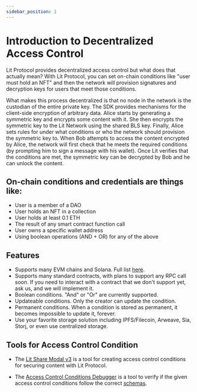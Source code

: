 ```yaml
---
sidebar_position: 1
---
```


# Introduction to Decentralized Access Control
Lit Protocol provides decentralized access control but what does that actually mean?
With Lit Protocol, you can set on-chain conditions like "user must hold an NFT" and then the network will provision signatures and decryption keys for users that meet those conditions.

What makes this process decentralized is that no node in the network is the custodian of the entire private key. The SDK provides mechanisms for the client-side encryption of arbitrary data. Alice starts by generating a symmetric key and encrypts some content with it. She then encrypts the symmetric key to the Lit Network using the shared BLS key. Finally, Alice sets rules for under what conditions or who the network should provision the symmetric key to. When Bob attempts to access the content encrypted by Alice, the network will first check that he meets the required conditions (by prompting him to sign a message with his wallet). Once Lit verifies that the conditions are met, the symmetric key can be decrypted by Bob and he can unlock the content.  


## On-chain conditions and credentials are things like:
* User is a member of a DAO
* User holds an NFT in a collection
* User holds at least 0.1 ETH
* The result of any smart contract function call
* User owns a specific wallet address
* Using boolean operations (AND + OR) for any of the above

## Features

- Supports many EVM chains and Solana. Full list [here](/resources/supportedChains).
- Supports many standard contracts, with plans to support any RPC call soon. If you need to interact with a contract that we don't support yet, ask us, and we will implement it.
- Boolean conditions. "And" or "Or" are currently supported.
- Updateable conditions. Only the creator can update the condition.
- Permanent conditions. When a condition is stored as permanent, it becomes impossible to update it, forever.
- Use your favorite storage solution including IPFS/Filecoin, Arweave, Sia, Storj, or even use centralized storage.

## Tools for Access Control Condition

- The [Lit Share Modal v3](https://github.com/LIT-Protocol/lit-share-modal-v3) is a tool for creating access control conditions for securing content with Lit Protocol. 

- The [Access Control Conditions Debugger](https://lit-accs-debugger.vercel.app/) is a tool to verify if the given access control conditions follow the correct [schemas](https://github.com/LIT-Protocol/lit-accs-validator-sdk/tree/main/src/schemas). 
